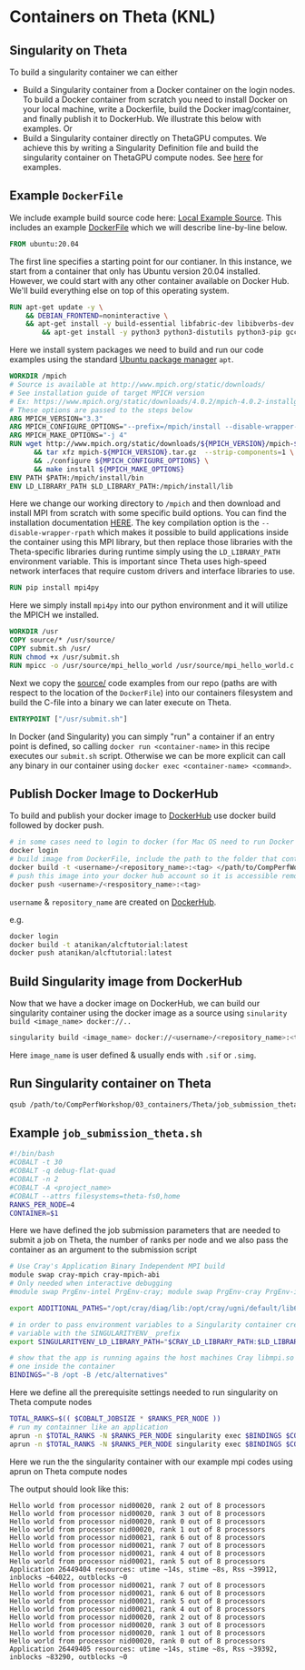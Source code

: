 # Containers on Theta (KNL)

## Singularity on Theta

To build a singularity container we can either
* Build a Singularity container from a Docker container on the login nodes. To build a Docker container from scratch you need to install Docker on your local machine, write a Dockerfile, build the Docker imag/container, and finally publish it to DockerHub. We illustrate this below with examples. Or
* Build a Singularity container directly on ThetaGPU computes. We achieve this by writing a Singularity Definition file and build the singularity container on ThetaGPU compute nodes. See [here](../ThetaGPU) for examples.

## Example `DockerFile`

We include example build source code here: [Local Example Source](../Local/source). This includes an example [DockerFile](../Local/Dockerfile) which we will describe line-by-line below.

```DockerFile
FROM ubuntu:20.04
```
The first line specifies a starting point for our contianer. In this instance, we start from a container that only has Ubuntu version 20.04 installed. However, we could start with any other container available on Docker Hub. We'll build everything else on top of this operating system.

```DockerFile
RUN apt-get update -y \
	&& DEBIAN_FRONTEND=noninteractive \
	&& apt-get install -y build-essential libfabric-dev libibverbs-dev gfortran wget \
        && apt-get install -y python3 python3-distutils python3-pip gcc
```

Here we install system packages we need to build and run our code examples using the standard [Ubuntu package manager](https://ubuntu.com/server/docs/package-management#:~:text=The%20apt%20command%20is%20a,upgrading%20the%20entire%20Ubuntu%20system.) `apt`.

```DockerFile
WORKDIR /mpich
# Source is available at http://www.mpich.org/static/downloads/
# See installation guide of target MPICH version
# Ex: https://www.mpich.org/static/downloads/4.0.2/mpich-4.0.2-installguide.pdf
# These options are passed to the steps below
ARG MPICH_VERSION="3.3"
ARG MPICH_CONFIGURE_OPTIONS="--prefix=/mpich/install --disable-wrapper-rpath"
ARG MPICH_MAKE_OPTIONS="-j 4"
RUN wget http://www.mpich.org/static/downloads/${MPICH_VERSION}/mpich-${MPICH_VERSION}.tar.gz \
      && tar xfz mpich-${MPICH_VERSION}.tar.gz  --strip-components=1 \
      && ./configure ${MPICH_CONFIGURE_OPTIONS} \
      && make install ${MPICH_MAKE_OPTIONS}
ENV PATH $PATH:/mpich/install/bin
ENV LD_LIBRARY_PATH $LD_LIBRARY_PATH:/mpich/install/lib
```

Here we change our working directory to `/mpich` and then download and install MPI from scratch with some specific build options. You can find the installation documentation [HERE](https://www.mpich.org/static/downloads/4.0.2/mpich-4.0.2-installguide.pdf). The key compilation option is the `--disable-wrapper-rpath` which makes it possible to build applications inside the container using this MPI library, but then replace those libraries with the Theta-specific libraries during runtime simply using the `LD_LIBRARY_PATH` environment variable. This is important since Theta uses high-speed network interfaces that require custom drivers and interface libraries to use.

```DockerFile
RUN pip install mpi4py
```

Here we simply install `mpi4py` into our python environment and it will utilize the MPICH we installed.

```DockerFile
WORKDIR /usr
COPY source/* /usr/source/
COPY submit.sh /usr/
RUN chmod +x /usr/submit.sh
RUN mpicc -o /usr/source/mpi_hello_world /usr/source/mpi_hello_world.c
```

Next we copy the [source/](/03_containers/Local/source) code examples from our repo (paths are with respect to the location of the `DockerFile`) into our containers filesystem and build the C-file into a binary we can later execute on Theta.

```DockerFile
ENTRYPOINT ["/usr/submit.sh"]
```

In Docker (and Singularity) you can simply "run" a container if an entry point is defined, so calling `docker run <container-name>` in this recipe executes our `submit.sh` script. Otherwise we can be more explicit can call any binary in our container using `docker exec <container-name> <command>`.

## Publish Docker Image to DockerHub

To build and publish your docker image to [DockerHub](https://hub.docker.com/) use docker build followed by docker push.

```bash
# in some cases need to login to docker (for Mac OS need to run Docker desktop)
docker login
# build image from DockerFile, include the path to the folder that contains the DockerFile
docker build -t <username>/<repository_name>:<tag> </path/to/CompPerfWorkshop/03_containers/Local/>
# push this image into your docker hub account so it is accessible remotely
docker push <username>/<respository_name>:<tag>
```
`username` & `repository_name` are created on [DockerHub](https://hub.docker.com/). 

e.g.

```bash
docker login
docker build -t atanikan/alcftutorial:latest
docker push atanikan/alcftutorial:latest
```

## Build Singularity image from DockerHub

Now that we have a docker image on DockerHub, we can build our singularity container using the docker image as a source using `sinularity build <image_name> docker://..`

```bash
singularity build <image_name> docker://<username>/<repository_name>:<tag>
```

Here `image_name` is user defined & usually ends with `.sif` or `.simg`.

## Run Singularity container on Theta

```bash
qsub /path/to/CompPerfWorkshop/03_containers/Theta/job_submission_theta.sh </path/to/image_name>
```

## Example `job_submission_theta.sh`

```bash
#!/bin/bash
#COBALT -t 30
#COBALT -q debug-flat-quad
#COBALT -n 2
#COBALT -A <project_name>
#COBALT --attrs filesystems=theta-fs0,home
RANKS_PER_NODE=4
CONTAINER=$1
```

Here we have defined the job submission parameters that are needed to submit a job on Theta, the number of ranks per node and we also pass the container as an argument to the submission script

```bash
# Use Cray's Application Binary Independent MPI build
module swap cray-mpich cray-mpich-abi
# Only needed when interactive debugging
#module swap PrgEnv-intel PrgEnv-cray; module swap PrgEnv-cray PrgEnv-intel

export ADDITIONAL_PATHS="/opt/cray/diag/lib:/opt/cray/ugni/default/lib64/:/opt/cray/udreg/default/lib64/:/opt/cray/xpmem/default/lib64/:/opt/cray/alps/default/lib64/:/opt/cray/wlm_detect/default/lib64/"

# in order to pass environment variables to a Singularity container create the
# variable with the SINGULARITYENV_ prefix
export SINGULARITYENV_LD_LIBRARY_PATH="$CRAY_LD_LIBRARY_PATH:$LD_LIBRARY_PATH:$ADDITIONAL_PATHS"

# show that the app is running agains the host machines Cray libmpi.so not the
# one inside the container
BINDINGS="-B /opt -B /etc/alternatives"
```

Here we define all the prerequisite settings needed to run singularity on Theta compute nodes

```bash
TOTAL_RANKS=$(( $COBALT_JOBSIZE * $RANKS_PER_NODE ))
# run my containner like an application
aprun -n $TOTAL_RANKS -N $RANKS_PER_NODE singularity exec $BINDINGS $CONTAINER /usr/source/mpi_hello_world
aprun -n $TOTAL_RANKS -N $RANKS_PER_NODE singularity exec $BINDINGS $CONTAINER python3 /usr/source/mpi_hello_world.py
```

Here we run the the singularity container with our example mpi codes using aprun on Theta compute nodes

The output should look like this:
```
Hello world from processor nid00020, rank 2 out of 8 processors
Hello world from processor nid00020, rank 3 out of 8 processors
Hello world from processor nid00020, rank 0 out of 8 processors
Hello world from processor nid00020, rank 1 out of 8 processors
Hello world from processor nid00021, rank 6 out of 8 processors
Hello world from processor nid00021, rank 7 out of 8 processors
Hello world from processor nid00021, rank 4 out of 8 processors
Hello world from processor nid00021, rank 5 out of 8 processors
Application 26449404 resources: utime ~14s, stime ~8s, Rss ~39912, inblocks ~64022, outblocks ~0
Hello world from processor nid00021, rank 7 out of 8 processors
Hello world from processor nid00021, rank 6 out of 8 processors
Hello world from processor nid00021, rank 5 out of 8 processors
Hello world from processor nid00021, rank 4 out of 8 processors
Hello world from processor nid00020, rank 2 out of 8 processors
Hello world from processor nid00020, rank 3 out of 8 processors
Hello world from processor nid00020, rank 1 out of 8 processors
Hello world from processor nid00020, rank 0 out of 8 processors
Application 26449405 resources: utime ~14s, stime ~8s, Rss ~39392, inblocks ~83290, outblocks ~0
```
